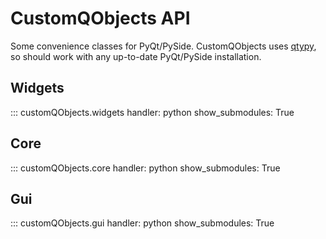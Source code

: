 # CustomQObjects API

Some convenience classes for PyQt/PySide. CustomQObjects uses [qtypy](https://pypi.org/project/QtPy/), 
so should work with any up-to-date PyQt/PySide installation.

## Widgets

::: customQObjects.widgets
    handler: python
    show_submodules: True

## Core

::: customQObjects.core
    handler: python
    show_submodules: True

## Gui

::: customQObjects.gui
    handler: python
    show_submodules: True

